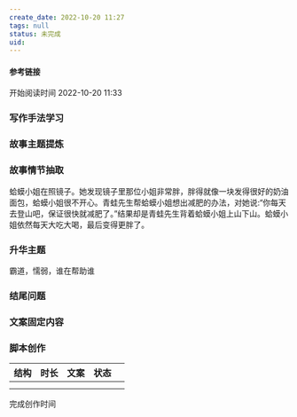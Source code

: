 ```yaml
---
create_date: 2022-10-20 11:27 
tags: null
status: 未完成  
uid: 
---
```



#### 参考链接



开始阅读时间 2022-10-20  11:33

### 写作手法学习


### 故事主题提炼


### 故事情节抽取
蛤蟆小姐在照镜子。她发现镜子里那位小姐非常胖，胖得就像一块发得很好的奶油面包，蛤蟆小姐很不开心。青蛙先生帮蛤蟆小姐想出减肥的办法，对她说:“你每天去登山吧，保证很快就减肥了。”结果却是青蛙先生背着蛤蟆小姐上山下山。蛤蟆小姐依然每天大吃大喝，最后变得更胖了。


### 升华主题
霸道，懦弱，谁在帮助谁

### 结尾问题

### 文案固定内容


### 脚本创作

| 结构 | 时长 | 文案 | 状态 |     |
| ---- | ---- | ---- | ---- | --- |
|      |      |      |      |     |
|      |      |      |      |     |

完成创作时间  